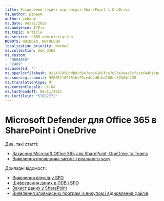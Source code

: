 ```yaml
---
title: Розширений захист від загроз SharePoint і OneDrive
ms.author: pebaum
author: pebaum
ms.date: 04/21/2020
ms.audience: ITPro
ms.topic: article
ms.service: o365-administration
ROBOTS: NOINDEX, NOFOLLOW
localization_priority: Normal
ms.collection: Adm_O365
ms.custom:
- "9000650"
- "2489"
ms.assetid: ''
ms.openlocfilehash: 822407858ddbdcd8e7cae6286fce7893e3eae5cfcdef44b1c8ad332c67a3ee77
ms.sourcegitcommit: 920051182781bd97ce4d4d6fbd268cb37b84d239
ms.translationtype: MT
ms.contentlocale: uk-UA
ms.lasthandoff: 08/11/2021
ms.locfileid: "57882772"
---
```

# <a name="microsoft-defender-for-office-365-in-sharepoint-and-onedrive"></a>Microsoft Defender для Office 365 в SharePoint і OneDrive

Див. такі статті:
- [Захисник Microsoft Office 365 для SharePoint, OneDrive та Teams](https://docs.microsoft.com/microsoft-365/security/office-365-security/atp-for-spo-odb-and-teams)
- [Виявлення провідника загроз і реального часу](https://docs.microsoft.com/microsoft-365/security/office-365-security/threat-explorer-views)


Докладні відомості:

- [Виявлення вірусів у SPO](https://docs.microsoft.com/microsoft-365/security/office-365-security/virus-detection-in-spo)</br>
- [Шифрування даних в ODB і SPO](https://docs.microsoft.com/microsoft-365/compliance/data-encryption-in-odb-and-spo)</br>
- [Захист даних у SharePoint](https://docs.microsoft.com/sharepoint/safeguarding-your-data)</br>
- [Виявлення зловмисних програм із викупом і відновлення файлів](https://support.office.com/article/Ransomware-detection-and-recovering-your-files-0d90ec50-6bfd-40f4-acc7-b8c12c73637f)